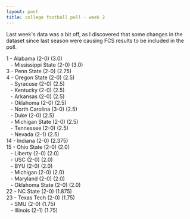 ```yaml
---
layout: post
title: college football poll - week 2
---
```


Last week's data was a bit off, as I discovered that some changes in the
dataset since last season were causing FCS results to be included in the poll.

1 - Alabama (2-0) (3.0)  
&nbsp;&nbsp; - Mississippi State (2-0) (3.0)  
3 - Penn State (2-0) (2.75)  
4 - Oregon State (2-0) (2.5)  
&nbsp;&nbsp; - Syracuse (2-0) (2.5)  
&nbsp;&nbsp; - Kentucky (2-0) (2.5)  
&nbsp;&nbsp; - Arkansas (2-0) (2.5)  
&nbsp;&nbsp; - Oklahoma (2-0) (2.5)  
&nbsp;&nbsp; - North Carolina (3-0) (2.5)  
&nbsp;&nbsp; - Duke (2-0) (2.5)  
&nbsp;&nbsp; - Michigan State (2-0) (2.5)  
&nbsp;&nbsp; - Tennessee (2-0) (2.5)  
&nbsp;&nbsp; - Nevada (2-1) (2.5)  
14 - Indiana (2-0) (2.375)  
15 - Ohio State (2-0) (2.0)  
&nbsp;&nbsp; - Liberty (2-0) (2.0)  
&nbsp;&nbsp; - USC (2-0) (2.0)  
&nbsp;&nbsp; - BYU (2-0) (2.0)  
&nbsp;&nbsp; - Michigan (2-0) (2.0)  
&nbsp;&nbsp; - Maryland (2-0) (2.0)  
&nbsp;&nbsp; - Oklahoma State (2-0) (2.0)  
22 - NC State (2-0) (1.875)  
23 - Texas Tech (2-0) (1.75)  
&nbsp;&nbsp; - SMU (2-0) (1.75)  
&nbsp;&nbsp; - Illinois (2-1) (1.75)  
